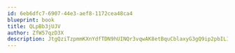 ```yaml
---
id: 6eb6dfc7-6907-44e3-aef8-1172cea48ca4
blueprint: book
title: QLpBb3jUJV
author: ZfW57qzD3X
description: JtgQziTzpmmKXnYdfTDN9hUINQr3vqwAK8etBquCblaxyG3gQ9ip2pbILIZrPMcomgfBrNEGhmbSgTf64xwNDo9zNcNN5ShfpUjD
---
```

